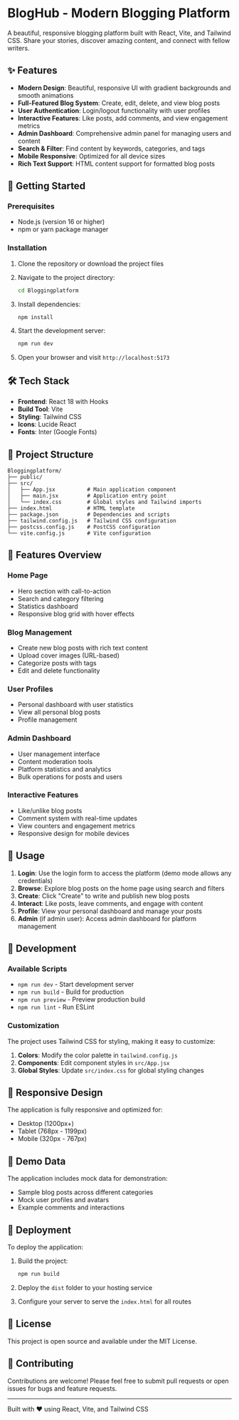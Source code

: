 # BlogHub - Modern Blogging Platform

A beautiful, responsive blogging platform built with React, Vite, and Tailwind CSS. Share your stories, discover amazing content, and connect with fellow writers.

## ✨ Features

- **Modern Design**: Beautiful, responsive UI with gradient backgrounds and smooth animations
- **Full-Featured Blog System**: Create, edit, delete, and view blog posts
- **User Authentication**: Login/logout functionality with user profiles
- **Interactive Features**: Like posts, add comments, and view engagement metrics
- **Admin Dashboard**: Comprehensive admin panel for managing users and content
- **Search & Filter**: Find content by keywords, categories, and tags
- **Mobile Responsive**: Optimized for all device sizes
- **Rich Text Support**: HTML content support for formatted blog posts

## 🚀 Getting Started

### Prerequisites

- Node.js (version 16 or higher)
- npm or yarn package manager

### Installation

1. Clone the repository or download the project files
2. Navigate to the project directory:
   ```bash
   cd Bloggingplatform
   ```

3. Install dependencies:
   ```bash
   npm install
   ```

4. Start the development server:
   ```bash
   npm run dev
   ```

5. Open your browser and visit `http://localhost:5173`

## 🛠️ Tech Stack

- **Frontend**: React 18 with Hooks
- **Build Tool**: Vite
- **Styling**: Tailwind CSS
- **Icons**: Lucide React
- **Fonts**: Inter (Google Fonts)

## 📁 Project Structure

```
Bloggingplatform/
├── public/
├── src/
│   ├── App.jsx          # Main application component
│   ├── main.jsx         # Application entry point
│   └── index.css        # Global styles and Tailwind imports
├── index.html           # HTML template
├── package.json         # Dependencies and scripts
├── tailwind.config.js   # Tailwind CSS configuration
├── postcss.config.js    # PostCSS configuration
└── vite.config.js       # Vite configuration
```

## 🎨 Features Overview

### Home Page
- Hero section with call-to-action
- Search and category filtering
- Statistics dashboard
- Responsive blog grid with hover effects

### Blog Management
- Create new blog posts with rich text content
- Upload cover images (URL-based)
- Categorize posts with tags
- Edit and delete functionality

### User Profiles
- Personal dashboard with user statistics
- View all personal blog posts
- Profile management

### Admin Dashboard
- User management interface
- Content moderation tools
- Platform statistics and analytics
- Bulk operations for posts and users

### Interactive Features
- Like/unlike blog posts
- Comment system with real-time updates
- View counters and engagement metrics
- Responsive design for mobile devices

## 🎯 Usage

1. **Login**: Use the login form to access the platform (demo mode allows any credentials)
2. **Browse**: Explore blog posts on the home page using search and filters
3. **Create**: Click "Create" to write and publish new blog posts
4. **Interact**: Like posts, leave comments, and engage with content
5. **Profile**: View your personal dashboard and manage your posts
6. **Admin** (if admin user): Access admin dashboard for platform management

## 🔧 Development

### Available Scripts

- `npm run dev` - Start development server
- `npm run build` - Build for production
- `npm run preview` - Preview production build
- `npm run lint` - Run ESLint

### Customization

The project uses Tailwind CSS for styling, making it easy to customize:

1. **Colors**: Modify the color palette in `tailwind.config.js`
2. **Components**: Edit component styles in `src/App.jsx`
3. **Global Styles**: Update `src/index.css` for global styling changes

## 📱 Responsive Design

The application is fully responsive and optimized for:
- Desktop (1200px+)
- Tablet (768px - 1199px)
- Mobile (320px - 767px)

## 🌟 Demo Data

The application includes mock data for demonstration:
- Sample blog posts across different categories
- Mock user profiles and avatars
- Example comments and interactions

## 🚀 Deployment

To deploy the application:

1. Build the project:
   ```bash
   npm run build
   ```

2. Deploy the `dist` folder to your hosting service
3. Configure your server to serve the `index.html` for all routes

## 📄 License

This project is open source and available under the MIT License.

## 🤝 Contributing

Contributions are welcome! Please feel free to submit pull requests or open issues for bugs and feature requests.

---

Built with ❤️ using React, Vite, and Tailwind CSS